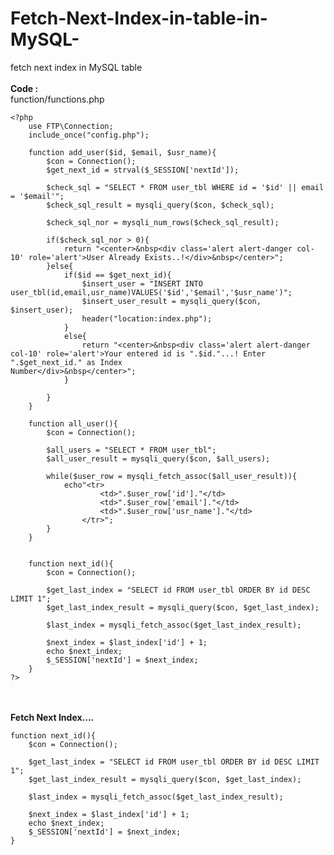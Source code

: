 # Fetch-Next-Index-in-table-in-MySQL-
fetch next index in MySQL table
<br><br>
<b>Code : </b>
<br>function/functions.php<br>


    <?php 
        use FTP\Connection; 
        include_once("config.php");

        function add_user($id, $email, $usr_name){
            $con = Connection();
            $get_next_id = strval($_SESSION['nextId']);

            $check_sql = "SELECT * FROM user_tbl WHERE id = '$id' || email = '$email'";
            $check_sql_result = mysqli_query($con, $check_sql);

            $check_sql_nor = mysqli_num_rows($check_sql_result);

            if($check_sql_nor > 0){
                return "<center>&nbsp<div class='alert alert-danger col-10' role='alert'>User Already Exists..!</div>&nbsp</center>";
            }else{
                if($id == $get_next_id){
                    $insert_user = "INSERT INTO user_tbl(id,email,usr_name)VALUES('$id','$email','$usr_name')";
                    $insert_user_result = mysqli_query($con, $insert_user);
                    header("location:index.php");
                }
                else{
                    return "<center>&nbsp<div class='alert alert-danger col-10' role='alert'>Your entered id is ".$id."...! Enter ".$get_next_id." as Index                                   Number</div>&nbsp</center>";
                }

            }        
        }

        function all_user(){
            $con = Connection();

            $all_users = "SELECT * FROM user_tbl";
            $all_user_result = mysqli_query($con, $all_users);

            while($user_row = mysqli_fetch_assoc($all_user_result)){
                echo"<tr>
                        <td>".$user_row['id']."</td>
                        <td>".$user_row['email']."</td>
                        <td>".$user_row['usr_name']."</td>
                    </tr>";
            }
        }


        function next_id(){
            $con = Connection();

            $get_last_index = "SELECT id FROM user_tbl ORDER BY id DESC LIMIT 1";
            $get_last_index_result = mysqli_query($con, $get_last_index);

            $last_index = mysqli_fetch_assoc($get_last_index_result);

            $next_index = $last_index['id'] + 1;
            echo $next_index;
            $_SESSION['nextId'] = $next_index;      
        }
    ?>

<br><br>
<b>Fetch Next Index....</b><br>

    function next_id(){
        $con = Connection();

        $get_last_index = "SELECT id FROM user_tbl ORDER BY id DESC LIMIT 1";
        $get_last_index_result = mysqli_query($con, $get_last_index);

        $last_index = mysqli_fetch_assoc($get_last_index_result);

        $next_index = $last_index['id'] + 1;
        echo $next_index;
        $_SESSION['nextId'] = $next_index;      
    }


